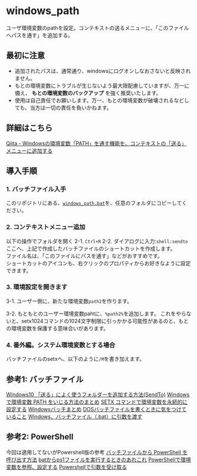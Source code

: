 # windows_path

ユーザ環境変数のpathを設定。コンテキストの送るメニューに、「このファイルへパスを通す」を追加する。

## 最初に注意

* 追加されたパスは、通常通り、windowsにログオンしなおさないと反映されません。
* もとの環境変数にトラブルが生じないよう最大限配慮していますが、万一に備え、 **もとの環境変数のバックアップ** を強く推奨いたします。
* 使用は自己責任でお願いします。万一、もとの環境変数が破壊されるなどしても、当方は一切の責任を負いかねます。

## 詳細はこちら

[Qiita - Windowsの環境変数「PATH」を通す機能を、コンテキストの「送る」メニューに追加する](https://qiita.com/firblaze/items/63dea6813c0e9af38a78)

## 導入手順

### 1. バッチファイル入手

このリポジトリにある、[`windows_path.bat`](https://raw.githubusercontent.com/eirblaze/windows_path/master/windows_path.bat)を、任意のフォルダにコピーしてください。

### 2. コンテキストメニュー追加

以下の操作でフォルダを開く
 2-1. `Ctrl+R`
 2-2. ダイアログに入力:`shell:sendto`
ここへ、上記で作成したバッチファイルのショートカットを作成します。<br>
ファイル名は、「このファイルにパスを通す」などがおすすめです。<br>
ショートカットのアイコンも、右クリックのプロパティからお好きなように設定できます。

### 3. 環境設定を開きます

 3-1. ユーザー側に、新たな環境変数`path2`を作ります。

 3-2. もともとのユーザー環境変数pahtに、`%path2%`を追加します。
これをやらないと、setx1024コマンドの1024文字制限に引っかかる可能性があるのと、もとの環境変数を保護する意味合いがあります。

### 4. 番外編。システム環境変数とする場合

バッチファイルのsetxへ、以下のように`/M`を書き加えます。

## 参考1: バッチファイル

[Windows10 「送る」によく使うフォルダーを追加する方法(SendTo)](https://pc-chain.com/windows10-sendto/2736/)
[Windows で環境変数 PATH をいじる方法のまとめ](https://qiita.com/sta/items/6d29da0dc7069ffaae60)
[SETX コマンドで環境変数を永続的に設定する](https://qiita.com/rohinomiya/items/cf5236678b3459da9017)
[Windowsバッチまとめ](https://qiita.com/tomotagwork/items/5b9e08f28d5925d96b5f#%E5%A4%89%E6%95%B0)
[DOSバッチファイルを書くときに気をつけていること](https://qiita.com/yz2cm/items/d2c86a09d6b1861d684d)
[Windows、バッチファイル（.bat）に引数を渡す](http://piyopiyocs.blog115.fc2.com/blog-entry-725.html)

## 参考2: PowerShell

今回は適用してないがPowershell版の参考
[バッチファイルから PowerShell を呼び出す方法](https://qiita.com/cd01/items/82829ba0ec0f59e1b04d)
[batからps1ファイルを実行するときのあれこれ](https://qiita.com/HiDARi/items/1d2595ff142883c3bac1)
[PowerShellで環境変数を参照、設定する](https://www.whyit.work/entry/2018/07/09/171632)
[Powershellで引数を受け取る](https://microsoftou.com/ps-arguments/)
